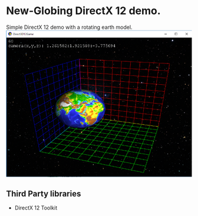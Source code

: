 


# New-Globing DirectX 12 demo. 
Simple DirectX 12 demo with a rotating earth model.
![Globular](clip1.PNG)
## Third Party libraries
- DirectX 12 Toolkit 
